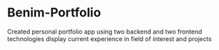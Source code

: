 # Benim-Portfolio
Created personal portfolio app using two backend and two frontend technologies display current experience in field of interest and projects
